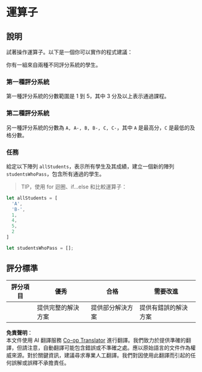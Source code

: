 <!--
CO_OP_TRANSLATOR_METADATA:
{
  "original_hash": "bf62b82567e6f9bdf4abda9ae0ccb64a",
  "translation_date": "2025-08-25T21:38:02+00:00",
  "source_file": "2-js-basics/3-making-decisions/assignment.md",
  "language_code": "mo"
}
-->
# 運算子

## 說明

試著操作運算子。以下是一個你可以實作的程式建議：

你有一組來自兩種不同評分系統的學生。

### 第一種評分系統

第一種評分系統的分數範圍是 1 到 5，其中 3 分及以上表示通過課程。

### 第二種評分系統

另一種評分系統的分數為 `A, A-, B, B-, C, C-`，其中 `A` 是最高分，`C` 是最低的及格分數。

### 任務

給定以下陣列 `allStudents`，表示所有學生及其成績，建立一個新的陣列 `studentsWhoPass`，包含所有通過的學生。

> TIP，使用 for 迴圈、if...else 和比較運算子：

```javascript
let allStudents = [
  'A',
  'B-',
  1,
  4,
  5,
  2
]

let studentsWhoPass = [];
```

## 評分標準

| 評分項目 | 優秀                          | 合格                          | 需要改進                        |
| -------- | ----------------------------- | ----------------------------- | ------------------------------- |
|          | 提供完整的解決方案            | 提供部分解決方案              | 提供有錯誤的解決方案            |

**免責聲明**：  
本文件使用 AI 翻譯服務 [Co-op Translator](https://github.com/Azure/co-op-translator) 進行翻譯。我們致力於提供準確的翻譯，但請注意，自動翻譯可能包含錯誤或不準確之處。應以原始語言的文件作為權威來源。對於關鍵資訊，建議尋求專業人工翻譯。我們對因使用此翻譯而引起的任何誤解或誤釋不承擔責任。